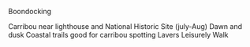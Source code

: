 
Boondocking

Carribou near lighthouse and National Historic Site (july-Aug)
Dawn and dusk
Coastal trails good for carribou spotting
Lavers Leisurely Walk